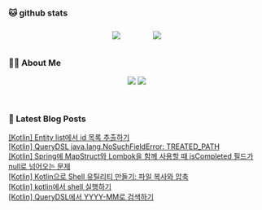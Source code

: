 
###  🐱 github stats  

<div id="main" align="center">
    <img src="https://github-readme-stats.vercel.app/api?username=peterica&count_private=true&show_icons=true&theme=radical"
        style="height: auto; margin-left: 20px; margin-right: 20px; padding: 10px;"/>
    <img src="https://github-readme-stats.vercel.app/api/top-langs/?username=peterica&layout=compact"   
        style="height: auto; margin-left: 20px; margin-right: 20px; padding: 10px;"/>
</div>

###  💁‍♀️ About Me  
<p align="center">
    <a href="https://peterica.tistory.com/"><img src="https://img.shields.io/badge/Blog-FF5722?style=flat-square&logo=Blogger&logoColor=white"/></a>
    <a href="mailto:ilovefran.ofm@gmail.com"><img src="https://img.shields.io/badge/Gmail-d14836?style=flat-square&logo=Gmail&logoColor=white&link=ilovefran.ofm@gmail.com"/></a>
</p>

<br>

### 📕 Latest Blog Posts   

<a href ="https://peterica.tistory.com/713"> [Kotlin] Entity list에서 id 목록 추출하기 </a> <br><a href ="https://peterica.tistory.com/710"> [Kotlin] QueryDSL java.lang.NoSuchFieldError: TREATED_PATH </a> <br><a href ="https://peterica.tistory.com/711"> [Kotlin] Spring에 MapStruct와 Lombok을 함께 사용할 때 isCompleted 필드가 null로 넘어오는 문제 </a> <br><a href ="https://peterica.tistory.com/709"> [Kotlin] Kotlin으로 Shell 유틸리티 만들기: 파일 복사와 압축 </a> <br><a href ="https://peterica.tistory.com/708"> [Kotlin] kotlin에서 shell 실행하기 </a> <br><a href ="https://peterica.tistory.com/705"> [Kotlin] QueryDSL에서 YYYY-MM로 검색하기 </a> <br>